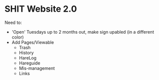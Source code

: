 # SHIT Website 2.0

Need to:
- 'Open' Tuesdays up to 2 months out, make sign upabled (in a different color)
- Add Pages/Viewable
  - Trash
  - History
  - HareLog
  - Hareguide
  - Mis-management
  - Links
